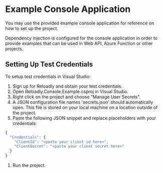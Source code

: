 # Example Console Application

You may use the provided example console application for reference on how to set up the project.

Dependency injection is configured for the console application in order to provide examples that can be used in Web API, Azure Function or other projects.

## Setting Up Test Credentials

To setup test credentials in Visual Studio:

1. Sign up for Reloadly and obtain your test credentials.
1. Open Reloadly.Console.Example.csproj in Visual Studio.
1. Right click on the project and choose "Manage User Secrets".
1. A JSON configuration file names 'secrets.json' should automatically open.
   This file is stored on your local machine on a location outside of the project.
1. Paste the following JSON snippet and replace placeholders with your credentials:

```javascript
{
  "Credentials": {
    "ClientId": "<paste your client id here>",
    "ClientSecret": "<paste your client secret here>"
  }
}
```
1. Run the project.